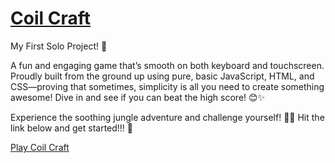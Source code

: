 # [Coil Craft](https://prar1hana.github.io/Coil-Craft/)
My First Solo Project! 🎉

A fun and engaging game that’s smooth on both keyboard and touchscreen. Proudly built from the ground up using pure, basic JavaScript, HTML, and CSS—proving that sometimes, simplicity is all you need to create something awesome! Dive in and see if you can beat the high score! 😊✨

Experience the soothing jungle adventure and challenge yourself! 🌿🐍
Hit the link below and get started!!! 🚀

[Play Coil Craft](https://prar1hana.github.io/Coil-Craft/)
